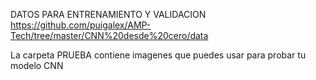 DATOS PARA ENTRENAMIENTO Y VALIDACION
https://github.com/puigalex/AMP-Tech/tree/master/CNN%20desde%20cero/data

La carpeta PRUEBA contiene imagenes que puedes usar para probar tu modelo CNN
